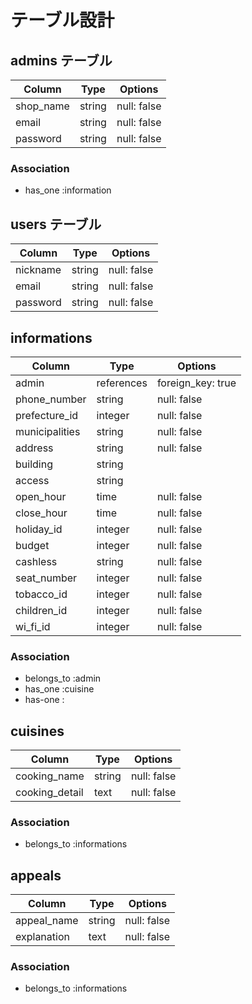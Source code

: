 # テーブル設計

## admins テーブル

| Column    | Type   | Options     |
| --------- | ------ | ----------- |
| shop_name | string | null: false |
| email     | string | null: false |
| password  | string | null: false |

### Association
- has_one :information


## users テーブル

| Column   | Type   | Options     |
| -------- | ------ | ----------- |
| nickname | string | null: false |
| email    | string | null: false |
| password | string | null: false |

## informations

| Column         | Type       | Options           |
| -------------- | ---------- | ----------------- |
| admin          | references | foreign_key: true |
| phone_number   | string     | null: false       |
| prefecture_id  | integer    | null: false       |
| municipalities | string     | null: false       |
| address        | string     | null: false       |
| building       | string     |                   |
| access         | string     |                   |
| open_hour      | time       | null: false       |
| close_hour     | time       | null: false       |
| holiday_id     | integer    | null: false       |
| budget         | integer    | null: false       |
| cashless       | string     | null: false       |
| seat_number    | integer    | null: false       |
| tobacco_id     | integer    | null: false       |
| children_id    | integer    | null: false       |
| wi_fi_id       | integer    | null: false       |

### Association

- belongs_to :admin
- has_one :cuisine
- has-one :

## cuisines

| Column         | Type   | Options     |
| -------------- | ------ | ----------- |
| cooking_name   | string | null: false |
| cooking_detail | text   | null: false |

### Association

- belongs_to :informations

## appeals

| Column      | Type   | Options     |
| ----------- | ------ | ----------- |
| appeal_name | string | null: false |
| explanation | text   | null: false |

### Association

- belongs_to :informations



